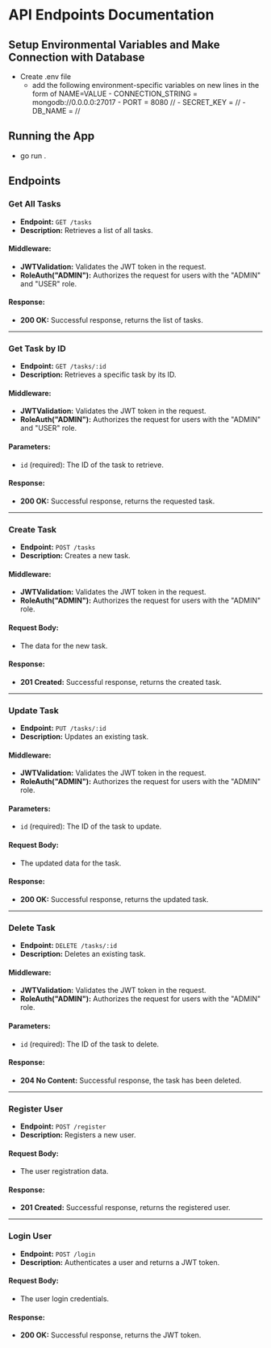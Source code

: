 # API Endpoints Documentation

## Setup Environmental Variables and Make Connection with Database

- Create .env file
    - add the following environment-specific variables on new lines in the form of NAME=VALUE
          - CONNECTION_STRING = mongodb://0.0.0.0:27017
          - PORT = 8080 //
          - SECRET_KEY = //
          - DB_NAME = //

## Running the App 

- go run .


## Endpoints

### Get All Tasks

- **Endpoint:** `GET /tasks`
- **Description:** Retrieves a list of all tasks.

#### Middleware:
- **JWTValidation:** Validates the JWT token in the request.
- **RoleAuth("ADMIN"):** Authorizes the request for users with the "ADMIN" and "USER" role.

#### Response:
- **200 OK:** Successful response, returns the list of tasks.

---

### Get Task by ID

- **Endpoint:** `GET /tasks/:id`
- **Description:** Retrieves a specific task by its ID.

#### Middleware:
- **JWTValidation:** Validates the JWT token in the request.
- **RoleAuth("ADMIN"):** Authorizes the request for users with the "ADMIN" and "USER" role.

#### Parameters:
- `id` (required): The ID of the task to retrieve.

#### Response:
- **200 OK:** Successful response, returns the requested task.

---

### Create Task

- **Endpoint:** `POST /tasks`
- **Description:** Creates a new task.

#### Middleware:
- **JWTValidation:** Validates the JWT token in the request.
- **RoleAuth("ADMIN"):** Authorizes the request for users with the "ADMIN" role.

#### Request Body:
- The data for the new task.

#### Response:
- **201 Created:** Successful response, returns the created task.

---

### Update Task

- **Endpoint:** `PUT /tasks/:id`
- **Description:** Updates an existing task.

#### Middleware:
- **JWTValidation:** Validates the JWT token in the request.
- **RoleAuth("ADMIN"):** Authorizes the request for users with the "ADMIN" role.

#### Parameters:
- `id` (required): The ID of the task to update.

#### Request Body:
- The updated data for the task.

#### Response:
- **200 OK:** Successful response, returns the updated task.

---

### Delete Task

- **Endpoint:** `DELETE /tasks/:id`
- **Description:** Deletes an existing task.

#### Middleware:
- **JWTValidation:** Validates the JWT token in the request.
- **RoleAuth("ADMIN"):** Authorizes the request for users with the "ADMIN" role.

#### Parameters:
- `id` (required): The ID of the task to delete.

#### Response:
- **204 No Content:** Successful response, the task has been deleted.

---

### Register User

- **Endpoint:** `POST /register`
- **Description:** Registers a new user.


#### Request Body:
- The user registration data.

#### Response:
- **201 Created:** Successful response, returns the registered user.

---

### Login User

- **Endpoint:** `POST /login`
- **Description:** Authenticates a user and returns a JWT token.

#### Request Body:
- The user login credentials.

#### Response:
- **200 OK:** Successful response, returns the JWT token.

